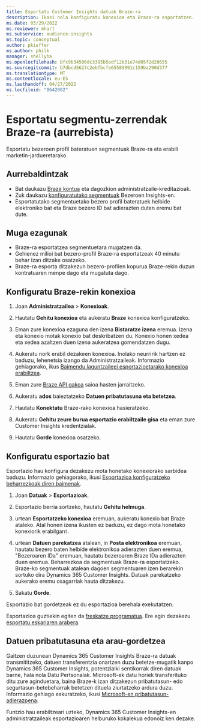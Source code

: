 ```yaml
---
title: Esportatu Customer Insights datuak Braze-ra
description: Ikasi nola konfiguratu konexioa eta Braze-ra esportatzen.
ms.date: 03/29/2022
ms.reviewer: mhart
ms.subservice: audience-insights
ms.topic: conceptual
author: pkieffer
ms.author: philk
manager: shellyha
ms.openlocfilehash: bfc9b34506dc3385b5edf12b31e74d05f2d20655
ms.sourcegitcommit: b7dbcd5627c2ebfbcfe65589991c159ba290d377
ms.translationtype: MT
ms.contentlocale: eu-ES
ms.lasthandoff: 04/27/2022
ms.locfileid: "8642082"
---
```

# <a name="export-segment-lists-to-braze-preview"></a>Esportatu segmentu-zerrendak Braze-ra (aurrebista)

Esportatu bezeroen profil bateratuen segmentuak Braze-ra eta erabili marketin-jardueretarako.

## <a name="prerequisites"></a>Aurrebaldintzak

-   Bat daukazu [Braze kontua](https://www.braze.com/) eta dagozkion administratzaile-kreditazioak.
-   Zuk daukazu [konfiguratutako segmentuak](segments.md) Bezeroen Insights-en.
-   Esportatutako segmentuetako bezero profil bateratuek helbide elektroniko bat eta Braze bezero ID bat adierazten duten eremu bat dute. 

## <a name="known-limitations"></a>Muga ezagunak

- Braze-ra esportatzea segmentuetara mugatzen da.
- Gehienez milioi bat bezero-profil Braze-ra esportatzeak 40 minutu behar izan ditzake osatzeko. 
- Braze-ra esporta ditzakezun bezero-profilen kopurua Braze-rekin duzun kontratuaren menpe dago eta mugatuta dago.

## <a name="set-up-connection-to-braze"></a>Konfiguratu Braze-rekin konexioa

1. Joan **Administratzailea** > **Konexioak**.

1. Hautatu **Gehitu konexioa** eta aukeratu **Braze** konexioa konfiguratzeko.

1. Eman zure konexioa ezaguna den izena **Bistaratze izena** eremua. Izena eta konexio motak konexio bat deskribatzen du. Konexio honen xedea eta xedea azaltzen duen izena aukeratzea gomendatzen dugu.

1. Aukeratu nork erabil dezakeen konexioa. Inolako neurririk hartzen ez baduzu, lehenetsia izango da Administratzaileak. Informazio gehiagorako, ikus [Baimendu laguntzaileei esportazioetarako konexioa erabiltzea](connections.md#allow-contributors-to-use-a-connection-for-exports).

1. Eman zure [Braze API gakoa](https://www.braze.com/docs/api/basics/) saioa hasten jarraitzeko. 

1. Aukeratu **ados** baieztatzeko **Datuen pribatutasuna eta betetzea**.

1. Hautatu **Konektatu** Braze-rako konexioa hasieratzeko.

1. Aukeratu **Gehitu zeure burua esportazio erabiltzaile gisa** eta eman zure Customer Insights kredentzialak.

1. Hautatu **Gorde** konexioa osatzeko.

## <a name="configure-an-export"></a>Konfiguratu esportazio bat

Esportazio hau konfigura dezakezu mota honetako konexiorako sarbidea baduzu. Informazio gehiagorako, ikusi [Esportazioa konfiguratzeko beharrezkoak diren baimenak](export-destinations.md#set-up-a-new-export).

1. Joan **Datuak** > **Esportazioak**.

1. Esportazio berria sortzeko, hautatu **Gehitu helmuga**.

1. urtean **Esportatzeko konexioa** eremuan, aukeratu konexio bat Braze ataleko. Atal honen izena ikusten ez baduzu, ez dago mota honetako konexiorik erabilgarri.  

3. urtean **Datuen parekatzea** atalean, in **Posta elektronikoa** eremuan, hautatu bezero baten helbide elektronikoa adierazten duen eremua, "Bezeroaren IDa" eremuan, hautatu bezeroaren Braze IDa adierazten duen eremua. Beharrezkoa da segmentuak Braze-ra esportatzeko. Braze-ko segmentuak atalean dagoen segmentuaren izen berarekin sortuko dira Dynamics 365 Customer Insights. Datuak parekatzeko aukerako eremu osagarriak hauta ditzakezu. 

1. Sakatu **Gorde**.

Esportazio bat gordetzeak ez du esportazioa berehala exekutatzen.

Esportazioa guztiekin egiten da [freskatze programatua](system.md#schedule-tab). Ere egin dezakezu [esportatu eskariaren arabera](export-destinations.md#run-exports-on-demand). 


## <a name="data-privacy-and-compliance"></a>Datuen pribatutasuna eta arau-gordetzea

Gaitzen duzunean Dynamics 365 Customer Insights Braze-ra datuak transmititzeko, datuen transferentzia onartzen duzu betetze-mugatik kanpo Dynamics 365 Customer Insights, potentzialki sentikorrak diren datuak barne, hala nola Datu Pertsonalak. Microsoft-ek datu horiek transferituko ditu zure aginduetara, baina Braze-k izan ditzakezun pribatutasun- edo segurtasun-betebeharrak betetzen dituela ziurtatzeko ardura duzu. Informazio gehiago eskuratzeko, ikusi [Microsoft-en pribatutasun-adierazpena](https://go.microsoft.com/fwlink/?linkid=396732).

Funtzio hau erabiltzeari uzteko, Dynamics 365 Customer Insights-en administratzaileak esportazioaren helburuko kokalekua edonoiz ken dezake.
